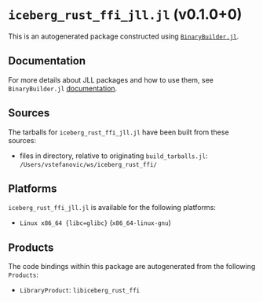 # `iceberg_rust_ffi_jll.jl` (v0.1.0+0)

This is an autogenerated package constructed using [`BinaryBuilder.jl`](https://github.com/JuliaPackaging/BinaryBuilder.jl).

## Documentation

For more details about JLL packages and how to use them, see `BinaryBuilder.jl` [documentation](https://docs.binarybuilder.org/stable/jll/).

## Sources

The tarballs for `iceberg_rust_ffi_jll.jl` have been built from these sources:

* files in directory, relative to originating `build_tarballs.jl`: `/Users/vstefanovic/ws/iceberg_rust_ffi/`

## Platforms

`iceberg_rust_ffi_jll.jl` is available for the following platforms:

* `Linux x86_64 {libc=glibc}` (`x86_64-linux-gnu`)

## Products

The code bindings within this package are autogenerated from the following `Products`:

* `LibraryProduct`: `libiceberg_rust_ffi`
